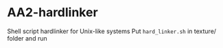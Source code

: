 # AA2-hardlinker
Shell script hardlinker for Unix-like systems
Put `hard_linker.sh` in texture/ folder and run
